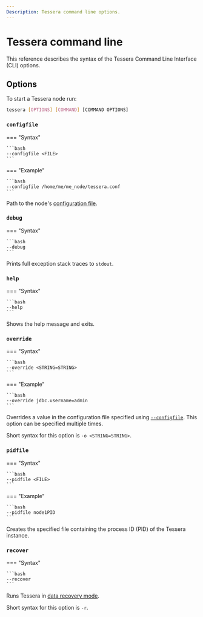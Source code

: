```yaml
---
Description: Tessera command line options.
---
```


# Tessera command line

This reference describes the syntax of the Tessera Command Line Interface (CLI) options.

## Options

To start a Tessera node run:

```bash
tessera [OPTIONS] [COMMAND] [COMMAND OPTIONS]
```

### `configfile`

=== "Syntax"

    ```bash
    --configfile <FILE>
    ```

=== "Example"

    ```bash
    --configfile /home/me/me_node/tessera.conf
    ```

Path to the node's [configuration file](../../HowTo/Configure/Tessera.md).

### `debug`

=== "Syntax"

    ```bash
    --debug
    ```

Prints full exception stack traces to `stdout`.

### `help`

=== "Syntax"

    ```bash
    --help
    ```

Shows the help message and exits.

### `override`

=== "Syntax"

    ```bash
    --override <STRING=STRING>
    ```

=== "Example"

    ```bash
    --override jdbc.username=admin
    ```

Overrides a value in the configuration file specified using [`--configfile`](#configfile).
This option can be specified multiple times.

Short syntax for this option is `-o <STRING=STRING>`.

### `pidfile`

=== "Syntax"

    ```bash
    --pidfile <FILE>
    ```

=== "Example"

    ```bash
    --pidfile node1PID
    ```

Creates the specified file containing the process ID (PID) of the Tessera instance.

### `recover`

=== "Syntax"

    ```bash
    --recover
    ```

Runs Tessera in [data recovery mode](../../HowTo/Configure/Data-Recovery.md).

Short syntax for this option is `-r`.
